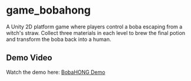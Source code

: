 # game_bobahong

A Unity 2D platform game where players control a boba escaping from a witch's straw. Collect three materials in each level to brew the final potion and transform the boba back into a human.

## Demo Video

Watch the demo here: [BobaHONG Demo](https://youtu.be/-OoCgkQZIK4)
